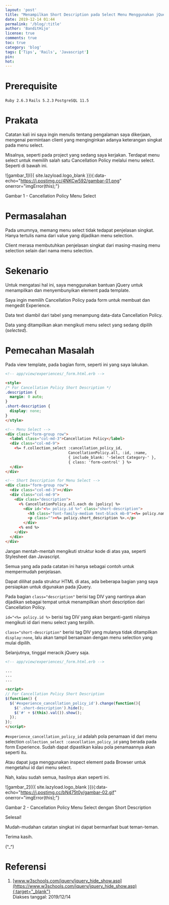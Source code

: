 ```yaml
---
layout: 'post'
title: "Menampilkan Short Description pada Select Menu Menggunakan jQuery pada Rails"
date: 2019-12-14 01:44
permalink: '/blog/:title'
author: 'BanditHijo'
license: true
comments: true
toc: true
category: 'blog'
tags: ['Tips', 'Rails', 'Javascript']
pin:
hot:
---
```


<!-- BANNER OF THE POST -->
<!-- <img class="post&#45;body&#45;img" src="{{ site.lazyload.logo_blank_banner }}" data&#45;echo="#" alt="banner"> -->

# Prerequisite

`Ruby 2.6.3` `Rails 5.2.3` `PostgreSQL 11.5`

# Prakata

Catatan kali ini saya ingin menulis tentang pengalaman saya dikerjaan, mengenai permintaan client yang menginginkan adanya keterangan singkat pada menu select.

Misalnya, seperti pada project yang sedang saya kerjakan. Terdapat menu select untuk memilih salah satu Cancellation Policy melalui menu select. Seperti di bawah ini.

![gambar_1]({{ site.lazyload.logo_blank }}){:data-echo="https://i.postimg.cc/4NKCw592/gambar-01.png" onerror="imgError(this);"}
<p class="img-caption">Gambar 1 - Cancellation Policy Menu Select</p>

# Permasalahan

Pada umumnya, memang menu select tidak tedapat penjelasan singkat. Hanya tertulis nama dari value yang dijadikan menu selection.

Client merasa membutuhkan penjelasan singkat dari masing-masing menu selection selain dari nama menu selection.

# Sekenario

Untuk mengatasi hal ini, saya menggunakan bantuan jQuery untuk menampilkan dan menyembunyikan element pada template.

Saya ingin memilih Cancellation Policy pada form untuk membuat dan mengedit Experience.

Data text diambil dari tabel yang menampung data-data Cancellation Policy.

Data yang ditampilkan akan mengikuti menu select yang sedang dipilih (*selected*).

# Pemecahan Masalah

Pada view template, pada bagian form, seperti ini yang saya lakukan.

```html
<!-- app/view/experiences/_form.html.erb -->

<style>
/* For Cancellation Policy Short Description */
.description {
  margin: 0 auto;
}
.short-description {
  display: none;
}
</style>

<!-- Menu Select -->
<div class="form-group row">
  <label class="col-md-3">Cancellation Policy</label>
  <div class="col-md-9">
    <%= f.collection_select :cancellation_policy_id,
                            CancellationPolicy.all, :id, :name,
                            { include_blank: '-Select Category-' },
                            { class: 'form-control' } %>
  </div>
</div>

<!-- Short Description for Menu Select -->
<div class="form-group row">
  <div class="col-md-3"></div>
  <div class="col-md-9">
    <div class="description">
      <% CancellationPolicy.all.each do |policy| %>
        <div id="<%= policy.id %>" class="short-description">
          <h5 class="font-family-medium text-black mb-0"><%= policy.name %></h5>
          <p class=""><%= policy.short_description %>.</p>
        </div>
      <% end %>
    </div>
  </div>
</div>
```

Jangan mentah-mentah mengikuti struktur kode di atas yaa, seperti Stylesheet dan Javascript.

Semua yang ada pada catatan ini hanya sebagai contoh untuk mempermudah penjelasan.

Dapat dilihat pada struktur HTML di atas, ada beberapa bagian yang saya persiapkan untuk digunakan pada jQuery.

Pada bagian `class="description"` berisi tag DIV yang nantinya akan dijadikan sebagai tempat untuk menampilkan short description dari Cancellation Policy.

`id="<%= policy.id %>` berisi tag DIV yang akan berganti-ganti nilainya mengikuti id dari menu select yang terpilih.

`class="short-description"` berisi tag DIV yang mulanya tidak ditampilkan `display:none`, lalu akan tampil bersamaan dengan menu selection yang mulai dipilih.

Selanjutnya, tinggal meracik jQuery saja.

```html
<!-- app/view/experiences/_form.html.erb -->

...
...
...

<script>
// For Cancellation Policy Short Description
$(function() {
  $('#experience_cancellation_policy_id').change(function(){
    $('.short-description').hide();
    $('#' + $(this).val()).show();
  });
});
</script>
```

`#experience_cancellation_policy_id` adalah pola penamaan id dari menu selection `collection_select :cancellation_policy_id` yang berada pada form Experience. Sudah dapat dipastikan kalau pola penamaannya akan seperti itu.

Atau dapat juga menggunakan inspect element pada Browser untuk mengetahui id dari menu select.

Nah, kalau sudah semua, hasilnya akan seperti ini.

![gambar_2]({{ site.lazyload.logo_blank }}){:data-echo="https://i.postimg.cc/bN475t0y/gambar-02.gif" onerror="imgError(this);"}
<p class="img-caption">Gambar 2 - Cancellation Policy Menu Select dengan Short Description</p>

Selesai!

Mudah-mudahan catatan singkat ini dapat bermanfaat buat teman-teman.

Terima kasih.

(^_^)







# Referensi

1. [www.w3schools.com/jquery/jquery_hide_show.asp](https://www.w3schools.com/jquery/jquery_hide_show.asp){:target="_blank"}
<br>Diakses tanggal: 2019/12/14
